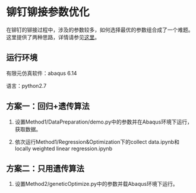 # 铆钉铆接参数优化
在铆钉的铆接过程中，涉及的参数较多，如何选择最优的参数组合成了一个难题。这里提供了两种思路，详情请参见[这里](http://47.100.104.7/2/)。

## 运行环境
有限元仿真软件：abaqus 6.14

语言：python2.7

## 方案一：回归+遗传算法
1. 设置Method1/DataPreparation/demo.py中的参数并在Abaqus环境下运行，获取数据。

2. 依次运行Method1/Regression&Optimization下的collect data.ipynb和locally weighted linear regression.ipynb

## 方案二：只用遗传算法
1. 设置Method2/geneticOptimize.py中的参数并载Abaqus环境下运行。